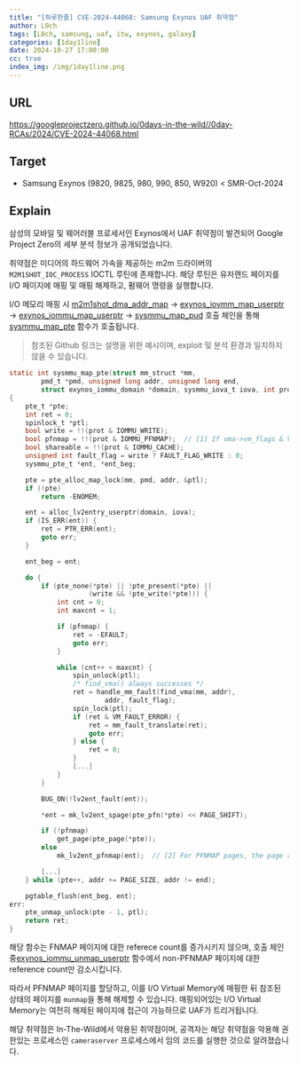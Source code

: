 ```yaml
---
title: "[하루한줄] CVE-2024-44068: Samsung Exynos UAF 취약점"
author: L0ch
tags: [L0ch, samsung, uaf, itw, exynos, galaxy]
categories: [1day1line]
date: 2024-10-27 17:00:00
cc: true
index_img: /img/1day1line.png
---
```

## URL

https://googleprojectzero.github.io/0days-in-the-wild//0day-RCAs/2024/CVE-2024-44068.html

## Target

- Samsung Exynos (9820, 9825, 980, 990, 850, W920) < SMR-Oct-2024

## Explain

삼성의 모바일 및 웨어러블 프로세서인 Exynos에서 UAF 취약점이 발견되어 Google Project Zero의 세부 분석 정보가 공개되었습니다.

취약점은 미디어의 하드웨어 가속을 제공하는 m2m 드라이버의 `M2M1SHOT_IOC_PROCESS` IOCTL 루틴에 존재합니다. 해당 루틴은 유저랜드 페이지를 I/O 페이지에 매핑 및 매핑 해제하고, 펌웨어 명령을 실행합니다.

 I/O 메모리 매핑 시 [m2m1shot_dma_addr_map](https://github.com/CruelKernel/samsung-exynos9820/blob/41aba77656e3377e8c55691b8b807d915e545343/drivers/media/m2m1shot-helper.c#L60) → [exynos_iovmm_map_userptr](https://github.com/CruelKernel/samsung-exynos9820/blob/41aba77656e3377e8c55691b8b807d915e545343/drivers/iommu/exynos-iovmm.c#L510) → [exynos_iommu_map_userptr](https://github.com/CruelKernel/samsung-exynos9820/blob/41aba77656e3377e8c55691b8b807d915e545343/drivers/iommu/exynos-iommu.c#L1713) → [sysmmu_map_pud](https://github.com/CruelKernel/samsung-exynos9820/blob/41aba77656e3377e8c55691b8b807d915e545343/drivers/iommu/exynos-iommu.c#L1661) 호출 체인을 통해 [sysmmu_map_pte](https://github.com/CruelKernel/samsung-exynos9820/blob/41aba77656e3377e8c55691b8b807d915e545343/drivers/iommu/exynos-iommu.c#L1545) 함수가 호출됩니다.

> 참조된 Github 링크는 설명을 위한 예시이며, exploit 및 분석 환경과 일치하지 않을 수 있습니다.
> 

```c
static int sysmmu_map_pte(struct mm_struct *mm,
		pmd_t *pmd, unsigned long addr, unsigned long end,
		struct exynos_iommu_domain *domain, sysmmu_iova_t iova, int prot)
{
	pte_t *pte;
	int ret = 0;
	spinlock_t *ptl;
	bool write = !!(prot & IOMMU_WRITE);
	bool pfnmap = !!(prot & IOMMU_PFNMAP);  // [1] If vma->vm_flags & VM_PFNMAP is true, exynos_iovmm_map_userptr appends the IOMMU_PFNMAP flag to prot.
	bool shareable = !!(prot & IOMMU_CACHE);
	unsigned int fault_flag = write ? FAULT_FLAG_WRITE : 0;
	sysmmu_pte_t *ent, *ent_beg;

	pte = pte_alloc_map_lock(mm, pmd, addr, &ptl);
	if (!pte)
		return -ENOMEM;

	ent = alloc_lv2entry_userptr(domain, iova);
	if (IS_ERR(ent)) {
		ret = PTR_ERR(ent);
		goto err;
	}

	ent_beg = ent;

	do {
		if (pte_none(*pte) || !pte_present(*pte) ||
					(write && !pte_write(*pte))) {
			int cnt = 0;
			int maxcnt = 1;

			if (pfnmap) {
				ret = -EFAULT;
				goto err;
			}

			while (cnt++ < maxcnt) {
				spin_unlock(ptl);
				/* find_vma() always successes */
				ret = handle_mm_fault(find_vma(mm, addr),
						addr, fault_flag);
				spin_lock(ptl);
				if (ret & VM_FAULT_ERROR) {
					ret = mm_fault_translate(ret);
					goto err;
				} else {
					ret = 0;
				}
				[...]
			}
		}

		BUG_ON(!lv2ent_fault(ent));

		*ent = mk_lv2ent_spage(pte_pfn(*pte) << PAGE_SHIFT);

		if (!pfnmap)
			get_page(pte_page(*pte));
		else
			mk_lv2ent_pfnmap(ent);	// [2] For PFNMAP pages, the page reference count is not elevated.

		[...]
	} while (pte++, addr += PAGE_SIZE, addr != end);

	pgtable_flush(ent_beg, ent);
err:
	pte_unmap_unlock(pte - 1, ptl);
	return ret;
}
```

해당 함수는 FNMAP 페이지에 대한 referece count를 증가시키지 않으며, 호출 체인 중[exynos_iommu_unmap_userptr](https://github.com/CruelKernel/samsung-exynos9820/blob/41aba77656e3377e8c55691b8b807d915e545343/drivers/iommu/exynos-iommu.c#L1713) 함수에서 non-PFNMAP 페이지에 대한 reference count만 감소시킵니다. 

따라서 PFNMAP 페이지를 할당하고, 이를 I/O Virtual Memory에 매핑한 뒤 참조된 상태의 페이지를 `munmap`을 통해 해제할 수 있습니다. 매핑되어있는 I/O Virtual Memory는 여전히 해제된 페이지에 접근이 가능하므로 UAF가 트리거됩니다.

해당 취약점은 In-The-Wild에서 악용된 취약점이며, 공격자는 해당 취약점을 악용해 권한있는 프로세스인 `cameraserver` 프로세스에서 임의 코드를 실행한 것으로 알려졌습니다.